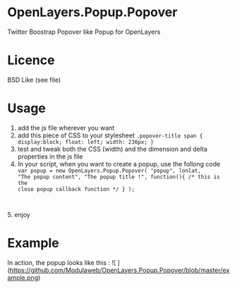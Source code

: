 OpenLayers.Popup.Popover
========================

Twitter Boostrap Popover like Popup for OpenLayers

Licence
=======

BSD Like (see file)

Usage
=====

1. add the js file wherever you want
2. add this piece of CSS to your stylesheet <code>.popover-title span {
  		display:block;
			float: left;
			width: 236px; 
		}</code>
3. test and tweak both the CSS (width) and the dimension and delta properties in the js file
4. In your script, when you want to create a popup, use the follong code <code>	var popup = new OpenLayers.Popup.Popover(
		"popup",
		lonlat,
		"The popup content",
		"The popup title !",
		function(){
			/* this is the close popup callback function */
		}
	);
</code>
5. enjoy

Example
=======

In action, the popup looks like this : ![ ] (https://github.com/Modulaweb/OpenLayers.Popup.Popover/blob/master/example.png)
